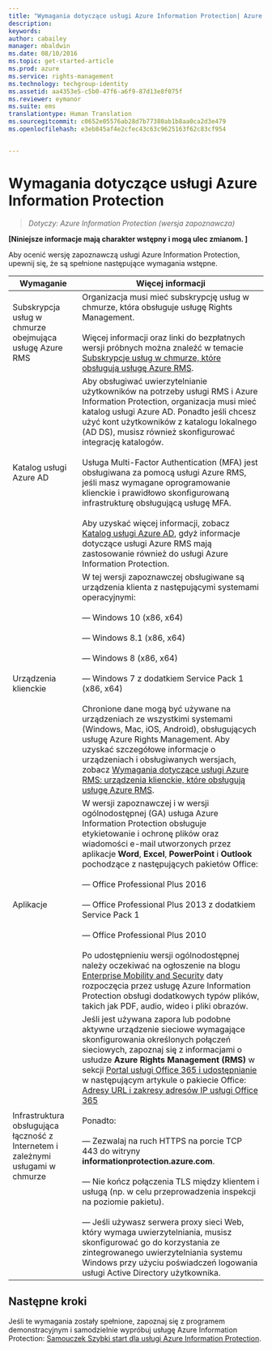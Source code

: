 ```yaml
---
title: "Wymagania dotyczące usługi Azure Information Protection| Azure RMS"
description: 
keywords: 
author: cabailey
manager: mbaldwin
ms.date: 08/10/2016
ms.topic: get-started-article
ms.prod: azure
ms.service: rights-management
ms.technology: techgroup-identity
ms.assetid: aa4353e5-c5b0-47f6-a6f9-87d13e8f075f
ms.reviewer: eymanor
ms.suite: ems
translationtype: Human Translation
ms.sourcegitcommit: c0652e05576ab28d7b77380ab1b8aa0ca2d3e479
ms.openlocfilehash: e3eb845af4e2cfec43c63c9625163f62c83cf954


---
```


# Wymagania dotyczące usługi Azure Information Protection

>*Dotyczy: Azure Information Protection (wersja zapoznawcza)*

**[Niniejsze informacje mają charakter wstępny i mogą ulec zmianom. ]**

Aby ocenić wersję zapoznawczą usługi Azure Information Protection, upewnij się, że są spełnione następujące wymagania wstępne. 

|Wymaganie|Więcej informacji|
|---------------|--------------------|
|Subskrypcja usług w chmurze obejmująca usługę Azure RMS|Organizacja musi mieć subskrypcję usług w chmurze, która obsługuje usługę Rights Management.<br /><br />Więcej informacji oraz linki do bezpłatnych wersji próbnych można znaleźć w temacie [Subskrypcje usług w chmurze, które obsługują usługę Azure RMS](../get-started/requirements-subscriptions.md).|
|Katalog usługi Azure AD|Aby obsługiwać uwierzytelnianie użytkowników na potrzeby usługi RMS i Azure Information Protection, organizacja musi mieć katalog usługi Azure AD. Ponadto jeśli chcesz użyć kont użytkowników z katalogu lokalnego (AD DS), musisz również skonfigurować integrację katalogów.<br /><br />Usługa Multi-Factor Authentication (MFA) jest obsługiwana za pomocą usługi Azure RMS, jeśli masz wymagane oprogramowanie klienckie i prawidłowo skonfigurowaną infrastrukturę obsługującą usługę MFA.<br /><br />Aby uzyskać więcej informacji, zobacz [Katalog usługi Azure AD](../get-started/requirements-azure-ad.md), gdyż informacje dotyczące usługi Azure RMS mają zastosowanie również do usługi Azure Information Protection.|
|Urządzenia klienckie|W tej wersji zapoznawczej obsługiwane są urządzenia klienta z następującymi systemami operacyjnymi:<br /><br />— Windows 10 (x86, x64)<br /><br />— Windows 8.1 (x86, x64)<br /><br />— Windows 8 (x86, x64)<br /><br />— Windows 7 z dodatkiem Service Pack 1 (x86, x64)<br /><br />Chronione dane mogą być używane na urządzeniach ze wszystkimi systemami (Windows, Mac, iOS, Android), obsługujących usługę Azure Rights Management. Aby uzyskać szczegółowe informacje o urządzeniach i obsługiwanych wersjach, zobacz [Wymagania dotyczące usługi Azure RMS: urządzenia klienckie, które obsługują usługę Azure RMS](../get-started/requirements-client-devices.md).|
|Aplikacje|W wersji zapoznawczej i w wersji ogólnodostępnej (GA) usługa Azure Information Protection obsługuje etykietowanie i ochronę plików oraz wiadomości e-mail utworzonych przez aplikacje **Word**, **Excel**, **PowerPoint** i **Outlook** pochodzące z następujących pakietów Office:<br /><br />— Office Professional Plus 2016<br /><br />— Office Professional Plus 2013 z dodatkiem Service Pack 1<br /><br />— Office Professional Plus 2010<br /><br />Po udostępnieniu wersji ogólnodostępnej należy oczekiwać na ogłoszenie na blogu [Enterprise Mobility and Security](https://blogs.technet.microsoft.com/enterprisemobility/?product=azure-rights-management-services) daty rozpoczęcia przez usługę Azure Information Protection obsługi dodatkowych typów plików, takich jak PDF, audio, wideo i pliki obrazów.|
|Infrastruktura obsługująca łączność z Internetem i zależnymi usługami w chmurze|Jeśli jest używana zapora lub podobne aktywne urządzenie sieciowe wymagające skonfigurowania określonych połączeń sieciowych, zapoznaj się z informacjami o usłudze **Azure Rights Management (RMS)** w sekcji [Portal usługi Office 365 i udostępnianie](https://support.office.com/article/Office-365-URLs-and-IP-address-ranges-8548a211-3fe7-47cb-abb1-355ea5aa88a2#BKMK_Portal-identity) w następującym artykule o pakiecie Office: [Adresy URL i zakresy adresów IP usługi Office 365](https://support.office.com/en-US/article/Office-365-URLs-and-IP-address-ranges-8548a211-3fe7-47cb-abb1-355ea5aa88a2)<br /><br />Ponadto:<br /><br />— Zezwalaj na ruch HTTPS na porcie TCP 443 do witryny **informationprotection.azure.com**.<br /><br />— Nie kończ połączenia TLS między klientem i usługą (np. w celu przeprowadzenia inspekcji na poziomie pakietu). <br /><br />— Jeśli używasz serwera proxy sieci Web, który wymaga uwierzytelniania, musisz skonfigurować go do korzystania ze zintegrowanego uwierzytelniania systemu Windows przy użyciu poświadczeń logowania usługi Active Directory użytkownika.|

## Następne kroki

Jeśli te wymagania zostały spełnione, zapoznaj się z programem demonstracyjnym i samodzielnie wypróbuj usługę Azure Information Protection: [Samouczek Szybki start dla usługi Azure Information Protection](infoprotect-quick-start-tutorial.md).




<!--HONumber=Aug16_HO2-->


